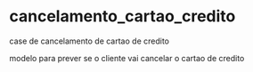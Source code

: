 # cancelamento_cartao_credito
 case de cancelamento de cartao de credito

 modelo para prever se o cliente vai cancelar o cartao de credito
